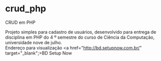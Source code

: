 # crud_php
CRUD em PHP 

Projeto simples para cadastro de usuários, desenvolvido para entrega de disciplina em PHP do 4 º semestre do curso de Ciência da Computação, universidade nove de julho. 
<br> Endereço para visualização <a  href="http://bd.setupnow.com.br/" target="_blank";>BD Setup Now</a>
